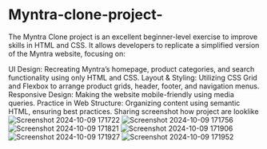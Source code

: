 # Myntra-clone-project-
The Myntra Clone project is an excellent beginner-level exercise to improve skills in HTML and CSS. It allows developers to replicate a simplified version of the Myntra website, focusing on:

UI Design: Recreating Myntra’s homepage, product categories, and search functionality using only HTML and CSS.
Layout & Styling: Utilizing CSS Grid and Flexbox to arrange product grids, header, footer, and navigation menus.
Responsive Design: Making the website mobile-friendly using media queries.
Practice in Web Structure: Organizing content using semantic HTML, ensuring best practices.
Sharing screenshot how project are looklike![Screenshot 2024-10-09 171722](https://github.com/user-attachments/assets/1277fcfd-2fed-4b58-b881-9ca690cffdb6)
![Screenshot 2024-10-09 171756](https://github.com/user-attachments/assets/28705b1a-fee9-426a-987d-439b1d2d5383)
![Screenshot 2024-10-09 171821](https://github.com/user-attachments/assets/0061cacc-b41a-4da4-be0d-431dc55a8c3a)
![Screenshot 2024-10-09 171906](https://github.com/user-attachments/assets/0a8c03e7-49f2-46b1-9c7b-b87f0a2e5b7e)
![Screenshot 2024-10-09 171927](https://github.com/user-attachments/assets/0930c7fd-bd26-47e2-904f-c85106034616)
![Screenshot 2024-10-09 171952](https://github.com/user-attachments/assets/25f6af91-a525-40c8-a774-16582975dfdf)

